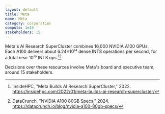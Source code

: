 ```yaml
---
layout: default
title: Meta
name: Meta
category: corporation
compute: 1e19
stakeholders: 15
---
```


Meta's AI Research SuperCluster combines 16,000 NVIDIA A100 GPUs. Each A100 delivers about 6.24×10¹⁴ dense INT8 operations per second, for a total near 10¹⁹ INT8 ops.[^1][^2]

Decisions over these resources involve Meta's board and executive team, around 15 stakeholders.

[^1]: InsideHPC, "Meta Builds AI Research SuperCluster," 2022. <https://insidehpc.com/2022/01/meta-builds-ai-research-supercluster/>
[^2]: DataCrunch, "NVIDIA A100 80GB Specs," 2024. <https://datacrunch.io/blog/nvidia-a100-80gb-specs/>

